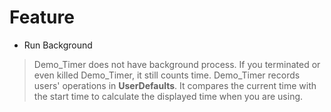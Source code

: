 # Feature

* Run Background

>Demo_Timer does not have background process. 
>If you terminated or even killed Demo_Timer, it still counts time.
>Demo_Timer records users' operations in **UserDefaults**.
>It compares the current time with the start time to calculate the displayed time when you are using.

